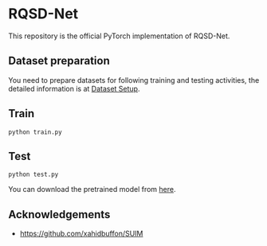 # RQSD-Net
This repository is the official PyTorch implementation of RQSD-Net.
## Dataset preparation 
You need to prepare datasets for following training and testing activities, the detailed information is at [Dataset Setup](data/readme.md).

## Train
``` 
python train.py
```
## Test
```
python test.py
```
You can download the pretrained model from [here](https://drive.google.com/file/d/14JpdY4eciYTQQ5Wb4-_rgCZqnBQdOT9N/view?usp=sharing).


## Acknowledgements
- https://github.com/xahidbuffon/SUIM

